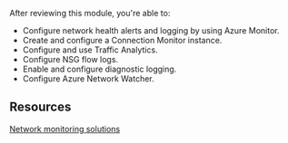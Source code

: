 After reviewing this module, you're able to:

 -  Configure network health alerts and logging by using Azure Monitor.
 -  Create and configure a Connection Monitor instance.
 -  Configure and use Traffic Analytics.
 -  Configure NSG flow logs.
 -  Enable and configure diagnostic logging.
 -  Configure Azure Network Watcher.

## Resources

[Network monitoring solutions](/azure/networking/network-monitoring-overview)

